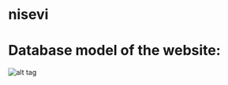 # nisevi

# Database model of the website:

![alt tag](https://github.com/nisevi/nisevi/blob/master/doc/er_portfolio_blog.png)
